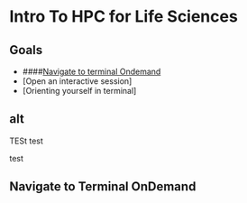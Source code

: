 # Intro To HPC for Life Sciences

## Goals 
- ####[Navigate to terminal Ondemand](#navigate-to-terminal-ondemand-1)
- [Open an interactive session]
- [Orienting yourself in terminal]



## alt






TESt
test

test 
## Navigate to Terminal OnDemand
